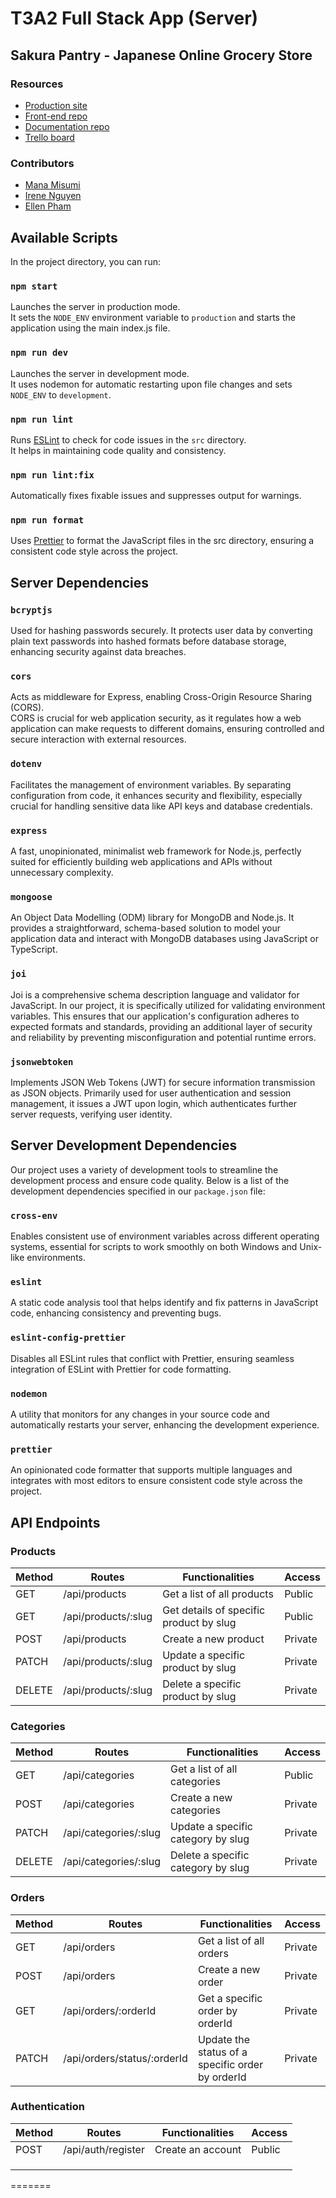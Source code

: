 # T3A2 Full Stack App (Server)

## Sakura Pantry - Japanese Online Grocery Store

### Resources

- [Production site](https://www.google.com.au/)
- [Front-end repo](https://github.com/irene2mana-T3A2-2023/SakuraPantryClient)
- [Documentation repo](https://github.com/irene2mana-T3A2-2023/SakuraPantryDocs)
- [Trello board](https://trello.com/b/TE5Q9ZYj/t3a2-%F0%9F%8C%B8sakura-pantry)

### Contributors

- [Mana Misumi](https://github.com/Mana12011207)
- [Irene Nguyen](https://github.com/irenenguyen1017)
- [Ellen Pham](https://github.com/ellenpham)

## Available Scripts

In the project directory, you can run:

### `npm start`

Launches the server in production mode.\
It sets the `NODE_ENV` environment variable to `production` and starts the application using the main index.js file.

### `npm run dev`

Launches the server in development mode.\
It uses nodemon for automatic restarting upon file changes and sets `NODE_ENV` to `development`.

### `npm run lint`

Runs [ESLint](https://eslint.org/) to check for code issues in the `src` directory.\
It helps in maintaining code quality and consistency.

### `npm run lint:fix`

Automatically fixes fixable issues and suppresses output for warnings.

### `npm run format`

Uses [Prettier](https://prettier.io/) to format the JavaScript files in the src directory, ensuring a consistent code style across the project.

## Server Dependencies

### `bcryptjs`

Used for hashing passwords securely. It protects user data by converting plain text passwords into hashed formats before database storage, enhancing security against data breaches.

### `cors`

Acts as middleware for Express, enabling Cross-Origin Resource Sharing (CORS).\
CORS is crucial for web application security, as it regulates how a web application can make requests to different domains, ensuring controlled and secure interaction with external resources.

### `dotenv`

Facilitates the management of environment variables. By separating configuration from code, it enhances security and flexibility, especially crucial for handling sensitive data like API keys and database credentials.

### `express`

A fast, unopinionated, minimalist web framework for Node.js, perfectly suited for efficiently building web applications and APIs without unnecessary complexity.

### `mongoose`

An Object Data Modelling (ODM) library for MongoDB and Node.js. It provides a straightforward, schema-based solution to model your application data and interact with MongoDB databases using JavaScript or TypeScript.

### `joi`

Joi is a comprehensive schema description language and validator for JavaScript. In our project, it is specifically utilized for validating environment variables. This ensures that our application's configuration adheres to expected formats and standards, providing an additional layer of security and reliability by preventing misconfiguration and potential runtime errors.

### `jsonwebtoken`

Implements JSON Web Tokens (JWT) for secure information transmission as JSON objects. Primarily used for user authentication and session management, it issues a JWT upon login, which authenticates further server requests, verifying user identity.

## Server Development Dependencies

Our project uses a variety of development tools to streamline the development process and ensure code quality. Below is a list of the development dependencies specified in our `package.json` file:

### `cross-env`

Enables consistent use of environment variables across different operating systems, essential for scripts to work smoothly on both Windows and Unix-like environments.

### `eslint`

A static code analysis tool that helps identify and fix patterns in JavaScript code, enhancing consistency and preventing bugs.

### `eslint-config-prettier`

Disables all ESLint rules that conflict with Prettier, ensuring seamless integration of ESLint with Prettier for code formatting.

### `nodemon`

A utility that monitors for any changes in your source code and automatically restarts your server, enhancing the development experience.

### `prettier`

An opinionated code formatter that supports multiple languages and integrates with most editors to ensure consistent code style across the project.

## API Endpoints
### Products
| Method | Routes          | Functionalities                         | Access | 
| ------ | --------------- | --------------------------------------- | ------------- | 
| GET    | /api/products      | Get a list of all products              | Public          | 
| GET    | /api/products/:slug | Get details of specific product by slug | Public          | 
| POST   | /api/products      | Create a new product                    | Private         | 
| PATCH  | /api/products/:slug | Update a specific product by slug       | Private          | 
| DELETE | /api/products/:slug | Delete a specific product by slug       | Private          | 

### Categories
| Method | Routes            | Functionalities                    | Access | 
| ------ | ----------------- | ---------------------------------- | ------------- | 
| GET    | /api/categories       | Get a list of all categories       | Public          | 
| POST   | /api/categories       | Create a new categories            | Private          | 
| PATCH  | /api/categories/:slug | Update a specific category by slug | Private          | 
| DELETE | /api/categories/:slug | Delete a specific category by slug | Private          | 

### Orders
| Method | Routes                  | Functionalities                                  | Access              | 
| ------ | ----------------------- | ------------------------------------------------ | -------------------------- | 
| GET    | /api/orders                 | Get a list of all orders                         | Private                       | 
| POST   | /api/orders                 | Create a new order                               | Private          | 
| GET    | /api/orders/:orderId        | Get a specific order by orderId                  | Private  | 
| PATCH  | /api/orders/status/:orderId | Update the status of a specific order by orderId | Private                       | 

### Authentication
| Method | Routes            | Functionalities   | Access  | 
| ------ | ----------------- | ----------------- | ------- | 
| POST   | /api/auth/register | Create an account | Public | 
|        |                   |                   |         | 
|        |                   |                   |         | 
|        |                   |                   |         | 
=======

